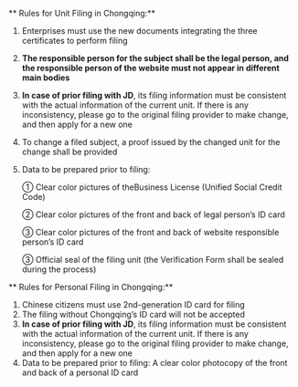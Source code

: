 ** Rules for Unit Filing in Chongqing:**

1. Enterprises must use the new documents integrating the three certificates to perform filing

2. **The responsible person for the subject shall be the legal person, and the responsible person of the website must not appear in different main bodies**

3. **In case of prior filing with JD**, its filing information must be consistent with the actual information of the current unit. If there is any inconsistency, please go to the original filing provider to make change, and then apply for a new one

4. To change a filed subject, a proof issued by the changed unit for the change shall be provided

5. Data to be prepared prior to filing:

   ① Clear color pictures of theBusiness License (Unified Social Credit Code)

   ② Clear color pictures of the front and back of legal person’s ID card

   ③ Clear color pictures of the front and back of website responsible person’s ID card

   ③ Official seal of the filing unit (the Verification Form shall be sealed during the process)

** Rules for Personal Filing in Chongqing:**

1. Chinese citizens must use 2nd-generation ID card for filing
2. The filing without Chongqing’s ID card will not be accepted
3. **In case of prior filing with JD**, its filing information must be consistent with the actual information of the current unit. If there is any inconsistency, please go to the original filing provider to make change, and then apply for a new one
4. Data to be prepared prior to filing: A clear color photocopy of the front and back of a personal ID card

 